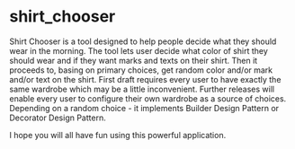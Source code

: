 # shirt_chooser
Shirt Chooser is a tool designed to help people decide what they should wear in the morning.
The tool lets user decide what color of shirt they should wear and if they want marks and texts on their shirt.
Then it proceeds to, basing on primary choices, get random color and/or mark and/or text on the shirt.
First draft requires every user to have exactly the same wardrobe which may be a little inconvenient.
Further releases will enable every user to configure their own wardrobe as a source of choices.
Depending on a random choice - it implements Builder Design Pattern or Decorator Design Pattern.

I hope you will all have fun using this powerful application.
